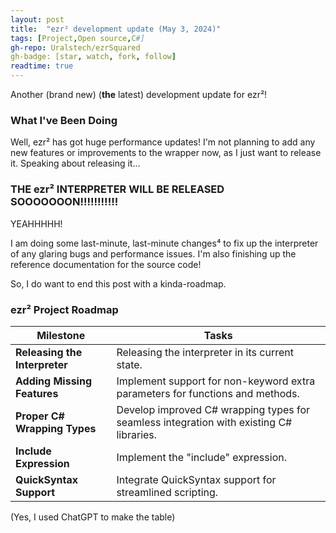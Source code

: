```yaml
---
layout: post
title:  "ezr² development update (May 3, 2024)"
tags: [Project,Open source,C#]
gh-repo: Uralstech/ezrSquared
gh-badge: [star, watch, fork, follow]
readtime: true
---
```


Another (brand new) (**the** latest) development update for ezr²!
<!--more-->

### What I've Been Doing

Well, ezr² has got huge performance updates! I'm not planning to add any new features or improvements to the wrapper now, as I just want to release it. Speaking about releasing it...

### THE ezr² INTERPRETER WILL BE RELEASED SOOOOOOON!!!!!!!!!!!

YEAHHHHH!

I am doing some last-minute, last-minute changes⁴ to fix up the interpreter of any glaring bugs and performance issues. I'm also finishing up the reference documentation for the source code!

So, I do want to end this post with a kinda-roadmap.

### ezr² Project Roadmap

| Milestone | Tasks |
|-----------|-------|
| **Releasing the Interpreter** | Releasing the interpreter in its current state. |
| **Adding Missing Features** | Implement support for non-keyword extra parameters for functions and methods. |
| **Proper C# Wrapping Types** | Develop improved C# wrapping types for seamless integration with existing C# libraries. |
| **Include Expression** | Implement the "include" expression. |
| **QuickSyntax Support** | Integrate QuickSyntax support for streamlined scripting. |

(Yes, I used ChatGPT to make the table)